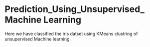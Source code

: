 # Prediction_Using_Unsupervised_ Machine Learning

Here we have classified the iris datset using KMeans clustring of unsupervised Machine learning.
